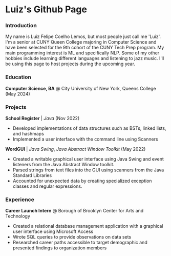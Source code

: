 # Luiz's Github Page

### Introduction
My name is Luiz Felipe Coelho Lemos, but most people just call me 'Luiz'. I'm a senior at CUNY Queen College majoring in Computer Science and have been selected for the 9th cohort of the CUNY Tech Prep program. My main programming interest is ML and specifically NLP. Some of my other hobbies include learning different languages and listening to jazz music. I'll be using this page to host projects during the upcoming year.

### Education
**Computer Science, BA** @ City University of New York, Queens College (May 2024)

### Projects
**School Register** | *Java* (Nov 2022)
- Developed implementations of data structures such as BSTs, linked lists, and hashmaps
- Implemented a user interface with the command line using Scanners

**WordGUI** | *Java Swing*, *Java Abstract Window Toolkit* (May 2022)
- Created a writable graphical user interface using Java Swing and event listeners from the Java Abstract Window toolkit.
- Parsed strings from text files into the GUI using scanners from the Java Standard Libraries
- Accounted for unexpected data by creating specialized exception classes and regular expressions.

### Experience
**Career Launch Intern** @ Borough of Brooklyn Center for Arts and Technology
- Created a relational database management application with a graphical user interface using Microsoft Access
- Wrote SQL queries to provide observations on data sets
- Researched career paths accessible to target demographic and presented findings to organization members

